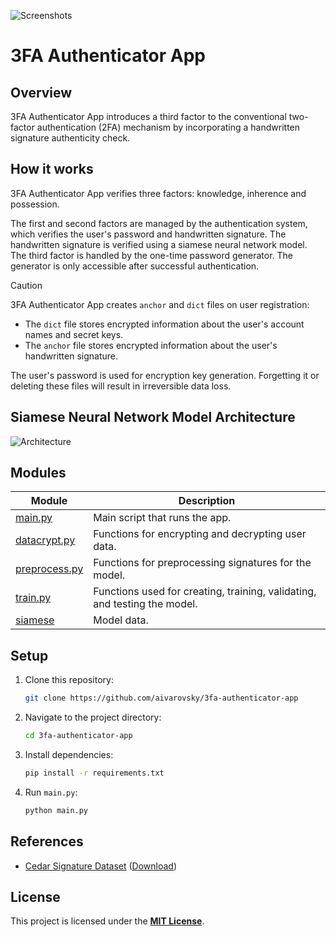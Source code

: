 ![Screenshots](https://github.com/aivarovsky/3fa-authenticator-app/blob/main/images/screenshots.png)

# 3FA Authenticator App

## Overview

3FA Authenticator App introduces a third factor to the conventional two-factor authentication (2FA) mechanism by incorporating a handwritten signature authenticity check.

## How it works

3FA Authenticator App verifies three factors: knowledge, inherence and possession.

The first and second factors are managed by the authentication system, which verifies the user's password and handwritten signature. The handwritten signature is verified using a siamese neural network model. The third factor is handled by the one-time password generator. The generator is only accessible after successful authentication.

> [!CAUTION]
> 3FA Authenticator App creates `anchor` and `dict` files on user registration:
> - The `dict` file stores encrypted information about the user's account names and secret keys.
> - The `anchor` file stores encrypted information about the user's handwritten signature.
> 
> The user's password is used for encryption key generation. Forgetting it or deleting these files will result in irreversible data loss.

## Siamese Neural Network Model Architecture

![Architecture](https://github.com/aivarovsky/3fa-authenticator-app/blob/main/images/architecture.png)

## Modules

| Module | Description |
|---|---|
| [main.py](https://github.com/aivarovsky/3fa-authenticator-app/blob/main/main.py) | Main script that runs the app. |
| [datacrypt.py](https://github.com/aivarovsky/3fa-authenticator-app/blob/main/datacrypt.py) | Functions for encrypting and decrypting user data. |
| [preprocess.py](https://github.com/aivarovsky/3fa-authenticator-app/blob/main/preprocess.py) | Functions for preprocessing signatures for the model. |
| [train.py](https://github.com/aivarovsky/3fa-authenticator-app/blob/main/train.py) | Functions used for creating, training, validating, and testing the model. |
| [siamese](https://github.com/aivarovsky/3fa-authenticator-app/blob/main/siamese) | Model data. |

## Setup

1. Clone this repository:

    ```bash
    git clone https://github.com/aivarovsky/3fa-authenticator-app
    ```

2. Navigate to the project directory:

    ```bash
    cd 3fa-authenticator-app
    ```

3. Install dependencies:

    ```bash
    pip install -r requirements.txt
    ```

4. Run `main.py`:

    ```bash
    python main.py
    ```

## References

- [Cedar Signature Dataset](https://paperswithcode.com/dataset/cedar-signature) ([Download](https://www.kaggle.com/datasets/shreelakshmigp/cedardataset))

## License

This project is licensed under the [**MIT License**](https://github.com/aivarovsky/3fa-authenticator-app/blob/main/LICENSE).